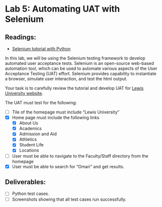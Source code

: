 # Lab 5: Automating UAT with Selenium

## Readings:

* [Selenium tutorial with Python](https://selenium-python.readthedocs.io/)

In this lab, we will be using the Selenium testing framework to develop automated user acceptance tests. Selenium is an 
open-source web-based automation tool, which can be used to automate various aspects of the User Acceptance Testing 
(UAT) effort. Selenium provides capability to instantiate a browser, simulate user interaction, and test the html 
output.

Your task is to carefully review the tutorial and develop UAT for [Lewis University website](https://www.lewisu.edu).

The UAT must test for the following:
- [ ] Tile of the homepage must include “Lewis University”
- [x] Home page must include the following links
  - [x] About Us
  - [x] Academics
  - [x] Admission and Aid
  - [x] Athletics
  - [x] Student Life
  - [x] Locations
- [ ] User must be able to navigate to the Faculty/Staff directory from the homepage
- [x] User must be able to search for “Omari” and get results.

## Deliverables:

- [ ] Python test cases.
- [ ] Screenshots showing that all test cases run successfully.